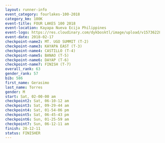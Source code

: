 ```yaml
---
layout: runner-info 
event_category: fourlakes-100-2018 
category_km: 100K 
event-title: FOUR LAKES 100 2018 
event-location: Kayapa Nueva Ecija Philippines 
event-logo: https://res.cloudinary.com/dykbosktl/image/upload/v1573622832/Logo/logo_1_hdutmh.jpg 
event-date: 2018-02-17 
checkpoint-name2: MT. UGO SUMMIT (T-2) 
checkpoint-name3: KAYAPA EAST (T-3) 
checkpoint-name4: CASTILLO (T-4) 
checkpoint-name5: BANAO (T-5) 
checkpoint-name6: DAYAP (T-6) 
checkpoint-name7: FINISH (T-7) 
overall_rank: 63
gender_rank: 57
bib: 586
first_name: Gerasimo
last_name: Torres
gender: M
start: Sat, 02-00-00 am
checkpoint2: Sat, 06-10-12 am
checkpoint3: Sat, 09-29-44 am
checkpoint4: Sat, 01-54-06 pm
checkpoint5: Sat, 06-45-43 pm
checkpoint6: Sun, 01-25-59 am
checkpoint7: Sun, 06-12-11 am
finish: 28-12-11
status: FINISHER
---
```

